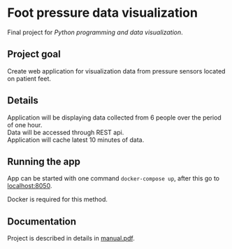# Foot pressure data visualization

Final project for _Python programming and data visualization_.

## Project goal

Create web application for visualization data from pressure sensors located on patient feet.

## Details

Application will be displaying data collected from 6 people over the period of one hour.  
Data will be accessed through REST api.  
Application will cache latest 10 minutes of data.

## Running the app

App can be started with one command `docker-compose up`, after this go to [localhost:8050](http://localhost:8050).

Docker is required for this method.

## Documentation

Project is described in details in [manual.pdf](./Doc/manual.pdf).
